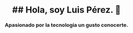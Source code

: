 <h1 align="center"> ## Hola, soy Luis Pérez. 👋 </h1>
<h3 align="center">Apasionado por la tecnologia un gusto conocerte.</h3>

<!--
**LuisPeza/LuisPeza** is a ✨ _special_ ✨ repository because its `README.md` (this file) appears on your GitHub profile.

Here are some ideas to get you started:

- 🔭 I’m currently working on ...
- 🌱 I’m currently learning ...
- 👯 I’m looking to collaborate on ...
- 🤔 I’m looking for help with ...
- 💬 Ask me about ...
- 📫 How to reach me: ...
- 😄 Pronouns: ...
- ⚡ Fun fact: ...
-->
